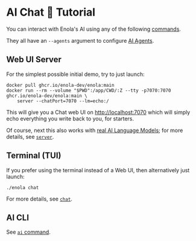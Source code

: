 <!--
    SPDX-License-Identifier: Apache-2.0

    Copyright 2025 The Enola <https://enola.dev> Authors

    Licensed under the Apache License, Version 2.0 (the "License");
    you may not use this file except in compliance with the License.
    You may obtain a copy of the License at

        https://www.apache.org/licenses/LICENSE-2.0

    Unless required by applicable law or agreed to in writing, software
    distributed under the License is distributed on an "AS IS" BASIS,
    WITHOUT WARRANTIES OR CONDITIONS OF ANY KIND, either express or implied.
    See the License for the specific language governing permissions and
    limitations under the License.
-->

# AI Chat 💬 Tutorial

You can interact with Enola's AI using any of the following [commands](../use/help/index.md).

They all have an `--agents` argument to configure [AI Agents](agents.md).

## Web UI Server

For the simplest possible initial demo, try to just launch:

    docker pull ghcr.io/enola-dev/enola:main
    docker run --rm --volume "$PWD":/app/CWD/:Z --tty -p7070:7070 ghcr.io/enola-dev/enola:main \
        server --chatPort=7070 --lm=echo:/

This will give you a Chat web UI on <http://localhost:7070> which will simply echo everything you write back to you, for starters.

Of course, next this also works with [real AI Language Models](../specs/aiuri/index.md#language-models-lm); for more details, see [`server`](../use/server/index.md#chat).

## Terminal (TUI)

If you prefer using the terminal instead of a Web UI, then alternatively just launch:

    ./enola chat

<!-- TODO --lm=echo:/ -->

For more details, see [`chat`](../use/chat/index.md#ai).

## AI CLI

See [`ai` command](../use/ai/index.md).
